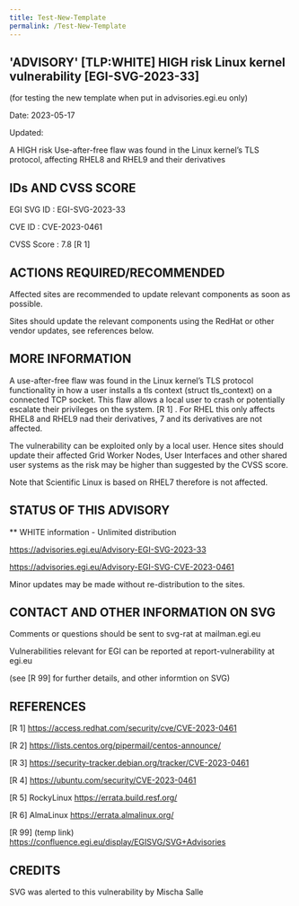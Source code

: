 ```yaml
---
title: Test-New-Template
permalink: /Test-New-Template
---
```


##  'ADVISORY' [TLP:WHITE] HIGH risk Linux kernel vulnerability [EGI-SVG-2023-33]

(for testing the new template when put in advisories.egi.eu only) 

Date: 2023-05-17

Updated:

A HIGH risk Use-after-free flaw was found in the Linux kernel’s TLS protocol, affecting RHEL8 and RHEL9 and their derivatives

## IDs AND CVSS SCORE

EGI SVG ID : EGI-SVG-2023-33
    
CVE ID     : CVE-2023-0461

CVSS Score : 7.8 [R 1]
    

## ACTIONS REQUIRED/RECOMMENDED
    
Affected sites are recommended to update relevant components as soon as possible.

Sites should update the relevant components using the RedHat or other vendor updates, see references below.

## MORE INFORMATION

A use-after-free flaw was found in the Linux kernel’s TLS protocol functionality in how a user installs a tls context (struct tls_context) on a connected TCP socket. This flaw allows a local user to crash or potentially escalate their privileges on the system. [R 1] . For RHEL this only affects RHEL8 and RHEL9 nad their derivatives, 7 and its derivatives are not affected.

The vulnerability can be exploited only by a local user. Hence sites should update their affected Grid Worker Nodes, User Interfaces and other shared user systems as the risk may be higher than suggested by the CVSS score.

Note that Scientific Linux is based on RHEL7 therefore is not affected.



## STATUS OF THIS ADVISORY
                        
** WHITE information - Unlimited distribution  
 
 https://advisories.egi.eu/Advisory-EGI-SVG-2023-33  

 https://advisories.egi.eu/Advisory-EGI-SVG-CVE-2023-0461 

Minor updates may be made without re-distribution to the sites.


## CONTACT AND OTHER INFORMATION ON SVG

Comments or questions should be sent to
	svg-rat at mailman.egi.eu

Vulnerabilities relevant for EGI can be reported at
	report-vulnerability at egi.eu
    
(see [R 99] for further details, and other informtion on SVG)
  
## REFERENCES

[R 1] https://access.redhat.com/security/cve/CVE-2023-0461

[R 2] https://lists.centos.org/pipermail/centos-announce/

[R 3] https://security-tracker.debian.org/tracker/CVE-2023-0461

[R 4] https://ubuntu.com/security/CVE-2023-0461

[R 5] RockyLinux https://errata.build.resf.org/

[R 6] AlmaLinux https://errata.almalinux.org/

[R 99] <info on SVG> (temp link) https://confluence.egi.eu/display/EGISVG/SVG+Advisories



  
## CREDITS

SVG was alerted to this vulnerability by Mischa Salle 
